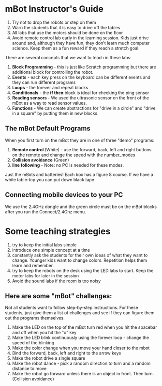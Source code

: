 # mBot Instructor's Guide
1. Try not to drop the robots or step on them
2. Warn the students that it is easy to drive off the tables
3. All labs that use the motors should be done on the floor
4. Avoid remote control lab early in the learning session.  Kids just drive around and,
although they have fun, they don't learn much computer science.  Keep them
as a fun reward if they reach a stretch goal.

There are several concepts that we want to teach in these labs:

1. **Block Programming** - this is just like Scratch programming but there are 
additional block for controlling the robot.
2. **Events** - each key press on the keyboard can be different events and they can run different programs
3. **Loops** - the forever and repeat blocks
4. **Conditionals** - the **if <CONDITION> then** block is ideal for checking the ping sensor
5. **Reading sensors** - We used the ultrasonic sensor on the front of the mBot as
a way to read sensor values.
6. **Functions** - We can create abstractions for "drive in a circle" and "drive in a square" by putting them in new blocks.


## The mBot Default Programs
When you first turn on the mBot they are in one of three "demo" programs:

1. **Remote control** (White)  - use the forward, back, left and right buttons on the remote and change the speed with the number_modes
2. **Collision avoidance** (Green)
3. **line following** - Note: no PC is needed for these modes.

Just the mBots and batteries!  Each box has a figure 8 course.  If we have a white table-top you can put down black tape

## Connecting mobile devices to your PC
We use the 2.4GHz dongle and the green circle must be on the mBot blocks after you
run the Connect/2.4Ghz menu.

# Some teaching strategies
1. try to keep the initial labs simple
2. introduce one simple concept at a time
3. constantly ask the students for their own ideas of what they want to change.  Younger kids want to change colors.  Repetition helps them learn and remember.
4. try to keep the robots on the desk using the LED labs to start.  Keep the motor labs for later in the session
5. Avoid the sound labs if the room is too noisy


## Here are some "mBot" challenges:

Not all students want to follow step-by-step instructions.  For these students, just give them a list of challenges and see if they can figure them out the programs themselves.

1. Make the LED on the top of the mBot turn red when you hit the spacebar and off when you hit the "o" key
1. Make the LED blink continuously using the forever loop - change the speed of the blinking
1. Make the color change when you move your hand closer to the mbot
1. Bind the forward, back, left and right to the arrow keys
1. Make the robot drive a single square
1. Make the robot dance - pick a random direction to turn and a random distance to move
1. Make the robot go forward unless there is an object in front.  Then turn. (Collision avoidance)

